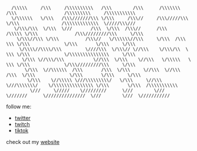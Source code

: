 ```
  /\\\\\     /\\\     /\\\\\\\\\\   /\\\        /\\\      /\\\\\\\     /\\\                  /\\\\\\\\\     /\\\\\\\\\\\
  \/\\\\\\   \/\\\   /\\\///////\\\ \/\\\     /\\\//     /\\\/////\\\  \/\\\                /\\\\\\\\\\\\\  \/////\\\///
   \/\\\/\\\  \/\\\  \///       /\\\  \/\\\  /\\\//      /\\\    /\\\\\ \/\\\              /\\\/////////\\\     \/\\\
    \/\\\//\\\ \/\\\          /\\\//   \/\\\\\\//\\\     \/\\\  /\\\ \\\ \/\\\             \/\\\       \/\\\     \/\\\
     \/\\\\//\\\\/\\\         \////\\\  \/\\\// \//\\\    \/\\\/\\  \ \\\ \/\\\             \/\\\\\\\\\\\\\\\     \/\\\
      \/\\\ \//\\\/\\\           \//\\\  \/\\\    \//\\\   \/\\\\\   \ \\\ \/\\\             \/\\\/////////\\\     \/\\\
       \/\\\  \//\\\\\\  /\\\       /\\\  \/\\\     \//\\\  \//\\\    /\\\  \/\\\             \/\\\       \/\\\     \/\\\
        \/\\\    \//\\\\\ \///\\\\\\\\\/   \/\\\     \//\\\  \///\\\\\\\/    \/\\\\\\\\\\\\\\\ \/\\\       \/\\\  /\\\\\\\\\\\
         \///     \/////    \/////////      \///        \///    \///////      \///////////////  \///        \///  \///////////
```
follow me:
- [twitter](https://twitter.com/n3k0lai)
- [twitch](https://twitch.tv/n3k0lai)
- [tiktok](https://www.tiktok.com/@n3k0lai)

check out my [website](https://n3k0lai.github.io)
<!--
**n3k0lai/n3k0lai** is a ✨ _special_ ✨ repository because its `README.md` (this file) appears on your GitHub profile.

Here are some ideas to get you started:

- 🔭 I’m currently working on ...
- 🌱 I’m currently learning ...
- 👯 I’m looking to collaborate on ...
- 🤔 I’m looking for help with ...
- 💬 Ask me about ...
- 📫 How to reach me: ...
- 😄 Pronouns: ...
- ⚡ Fun fact: ...
-->
